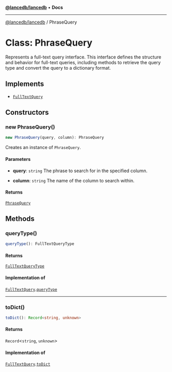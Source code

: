 [**@lancedb/lancedb**](../README.md) • **Docs**

***

[@lancedb/lancedb](../globals.md) / PhraseQuery

# Class: PhraseQuery

Represents a full-text query interface.
This interface defines the structure and behavior for full-text queries,
including methods to retrieve the query type and convert the query to a dictionary format.

## Implements

- [`FullTextQuery`](../interfaces/FullTextQuery.md)

## Constructors

### new PhraseQuery()

```ts
new PhraseQuery(query, column): PhraseQuery
```

Creates an instance of `PhraseQuery`.

#### Parameters

* **query**: `string`
    The phrase to search for in the specified column.

* **column**: `string`
    The name of the column to search within.

#### Returns

[`PhraseQuery`](PhraseQuery.md)

## Methods

### queryType()

```ts
queryType(): FullTextQueryType
```

#### Returns

[`FullTextQueryType`](../enumerations/FullTextQueryType.md)

#### Implementation of

[`FullTextQuery`](../interfaces/FullTextQuery.md).[`queryType`](../interfaces/FullTextQuery.md#querytype)

***

### toDict()

```ts
toDict(): Record<string, unknown>
```

#### Returns

`Record`&lt;`string`, `unknown`&gt;

#### Implementation of

[`FullTextQuery`](../interfaces/FullTextQuery.md).[`toDict`](../interfaces/FullTextQuery.md#todict)

